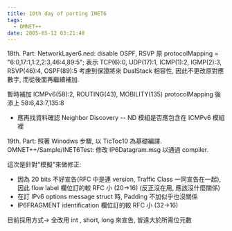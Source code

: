```yaml
---
title: 10th day of porting INET6
tags:
  - OMNET++
date: 2005-05-12 03:21:40
---
```


18th. Part:
NetworkLayer6.ned:
disable OSPF, RSVP
原 protocolMapping = "6:0,17:1,1:2,2:3,46:4,89:5"; 
表示 TCP(6):0, UDP(17):1, ICMP(1):2, IGMP(2):3, RSVP(46):4, OSPF(89):5
考慮到保證將來 DualStack 相容性, 因此不更改原對應數字, 而從後面再繼續補加.

暫時補加
ICMPv6(58):2, ROUTING(43), MOBILITY(135)
protocolMapping 後添上 58:6,43:7,135:8

* 應再找資料確認 Neighbor Discovery -- ND 模組是否應包含在 ICMPv6 模組裡

19th. Part:
照著 Winodws 步驟, 以 TicToc10 為基礎編譯.
OMNET++/Sample/INET6Test:
修改 IP6Datagram.msg 以通過 compiler.

這次是針對"模擬"來做修正:

* 因為 20 bits 不好宣告(RFC 中是連 version, Traffic Class 一同宣告在一起), 
因此 flow label 欄位訂的較 RFC 小 (20->16) 
(反正沒在用, 應該沒什麼關係)
* 在訂 IPv6 options message struct 時, Padding 不加似乎也沒關係
* IP6FRAGMENT identification 欄位訂的較 RFC 小 (32->16) 

目前採用方式-> 全改用 int , short, long 來宣告, 皆遠大於所需位元數